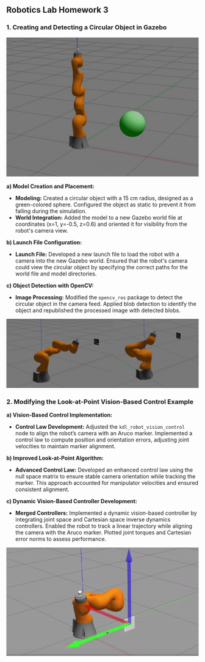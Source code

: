 ## Robotics Lab Homework 3

### 1. Creating and Detecting a Circular Object in Gazebo

<p align="center">
  <img src="images/world.png" alt="World" width="600" />
</p>

**a) Model Creation and Placement:**
- **Modeling:** Created a circular object with a 15 cm radius, designed as a green-colored sphere. Configured the object as static to prevent it from falling during the simulation.
- **World Integration:** Added the model to a new Gazebo world file at coordinates (x=1, y=-0.5, z=0.6) and oriented it for visibility from the robot's camera view.

**b) Launch File Configuration:**
- **Launch File:** Developed a new launch file to load the robot with a camera into the new Gazebo world. Ensured that the robot's camera could view the circular object by specifying the correct paths for the world file and model directories.

**c) Object Detection with OpenCV:**
- **Image Processing:** Modified the `opencv_ros` package to detect the circular object in the camera feed. Applied blob detection to identify the object and republished the processed image with detected blobs.

<p align="center">
  <img src="images/aruco.png" alt="Aruco" width="800" />
</p>

### 2. Modifying the Look-at-Point Vision-Based Control Example

**a) Vision-Based Control Implementation:**
- **Control Law Development:** Adjusted the `kdl_robot_vision_control` node to align the robot’s camera with an Aruco marker. Implemented a control law to compute position and orientation errors, adjusting joint velocities to maintain marker alignment.

**b) Improved Look-at-Point Algorithm:**
- **Advanced Control Law:** Developed an enhanced control law using the null space matrix to ensure stable camera orientation while tracking the marker. This approach accounted for manipulator velocities and ensured consistent alignment.

**c) Dynamic Vision-Based Controller Development:**
- **Merged Controllers:** Implemented a dynamic vision-based controller by integrating joint space and Cartesian space inverse dynamics controllers. Enabled the robot to track a linear trajectory while aligning the camera with the Aruco marker. Plotted joint torques and Cartesian error norms to assess performance.

<div align="center">
	<img src="https://github.com/saviodp7/RoboticsLabHW3/blob/main/images/aruco.gif">
</div>
